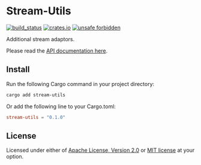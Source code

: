 # Stream-Utils

[![build_status](https://github.com/marshauf/stream-utils/actions/workflows/rust.yml/badge.svg)](https://github.com/marshauf/stream-utils/actions)
[![crates.io](https://img.shields.io/crates/v/stream-utils.svg)](https://crates.io/crates/stream-utils)
[![unsafe forbidden](https://img.shields.io/badge/unsafe-forbidden-success.svg)](https://github.com/rust-secure-code/safety-dance/)

Additional stream adaptors.

Please read the [API documentation here](https://docs.rs/stream-utils/).

## Install

Run the following Cargo command in your project directory:

```bash
cargo add stream-utils
```

Or add the following line to your Cargo.toml:

```toml
stream-utils = "0.1.0"
```

## License

Licensed under either of [Apache License, Version 2.0](LICENSE-APACHE)
or [MIT license](LICENSE-MIT) at your option.

